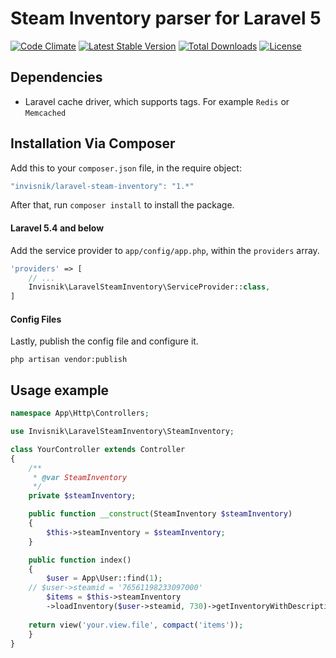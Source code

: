 # Steam Inventory parser for Laravel 5
[![Code Climate](https://codeclimate.com/github/invisnik/laravel-steam-inventory/badges/gpa.svg)](https://codeclimate.com/github/invisnik/laravel-steam-inventory)
[![Latest Stable Version](https://poser.pugx.org/invisnik/laravel-steam-inventory/v/stable?format=flat)](https://packagist.org/packages/invisnik/laravel-steam-inventory)
[![Total Downloads](https://poser.pugx.org/invisnik/laravel-steam-inventory/downloads?format=flat)](https://packagist.org/packages/invisnik/laravel-steam-inventory)
[![License](https://poser.pugx.org/invisnik/laravel-steam-inventory/license?format=flat)](https://packagist.org/packages/invisnik/laravel-steam-inventory)
## Dependencies
 - Laravel cache driver, which supports tags. For example `Redis` or `Memcached`
 
## Installation Via Composer
Add this to your `composer.json` file, in the require object:

```javascript
"invisnik/laravel-steam-inventory": "1.*"
```

After that, run `composer install` to install the package.

#### Laravel 5.4 and below

Add the service provider to `app/config/app.php`, within the `providers` array.

```php
'providers' => [
	// ...
	Invisnik\LaravelSteamInventory\ServiceProvider::class,
]
```

#### Config Files

Lastly, publish the config file and configure it.

```
php artisan vendor:publish
```

## Usage example

```php
namespace App\Http\Controllers;

use Invisnik\LaravelSteamInventory\SteamInventory;

class YourController extends Controller
{
    /**
     * @var SteamInventory
     */
    private $steamInventory;

    public function __construct(SteamInventory $steamInventory)
    {
        $this->steamInventory = $steamInventory;
    }

    public function index()
    {
    	$user = App\User::find(1);
	// $user->steamid = '76561198233097000'
    	$items = $this->steamInventory
		->loadInventory($user->steamid, 730)->getInventoryWithDescriptions();
		
	return view('your.view.file', compact('items'));
    }
}
```
